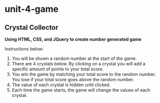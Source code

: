# unit-4-game

## Crystal Collector 

__Using **HTML**, **CSS**, and **JQuery** to create number generated game__

Instructions below: 

1) You will be shown a random number at the start of the game. 
2) There are 4 crystals below. By clicking on a crystal you will add a specific amount of points to your total score. 
3) You win the game by matching your total score to the random number. You lose if your total score goes above the random number. 			
4) The value of each crystal is hidden until clicked. 
5) Each time the game starts, the game will change the values of each crystal.